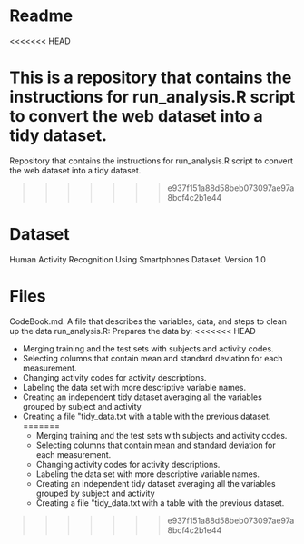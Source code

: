 # Readme
<<<<<<< HEAD

This is a repository that contains the instructions for run_analysis.R script to convert the web dataset into a tidy dataset.
=======
Repository that contains the instructions for run_analysis.R script to convert the web dataset into a tidy dataset.
>>>>>>> e937f151a88d58beb073097ae97a8bcf4c2b1e44

# Dataset
Human Activity Recognition Using Smartphones Dataset. Version 1.0

# Files
CodeBook.md: A file that describes the variables, data, and steps to clean up the data
run_analysis.R: Prepares the data by:
<<<<<<< HEAD
- Merging training and the test sets with subjects and activity codes.
- Selecting columns that contain mean and standard deviation for each measurement.
- Changing activity codes for activity descriptions.
- Labeling the data set with more descriptive variable names.
- Creating an independent tidy dataset averaging all the variables grouped by subject and activity
- Creating a file "tidy_data.txt with a table with the previous dataset.
=======
  - Merging training and the test sets with subjects and activity codes.
  - Selecting columns that contain mean and standard deviation for each measurement.
  - Changing activity codes for activity descriptions.
  - Labeling the data set with more descriptive variable names.
  - Creating an independent tidy dataset averaging all the variables grouped by subject and activity
  - Creating a file "tidy_data.txt with a table with the previous dataset.
>>>>>>> e937f151a88d58beb073097ae97a8bcf4c2b1e44
